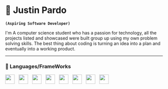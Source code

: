 # 🌱 Justin Pardo 

**`(Aspiring Software Developer)`**

I'm A computer science student who has a passion for technology, all the projects listed and showcased were built group up using my own problem solving skills. The best thing about coding is turning an idea into a plan and eventually into a working product.

---

### 🧰 Languages/FrameWorks
<img align="left" width="30px" style="padding-right:10px;" src="https://cdn.jsdelivr.net/gh/devicons/devicon@latest/icons/javascript/javascript-original.svg" />
<img align="left" width="30px" style="padding-right:10px;" 
src="https://cdn.jsdelivr.net/gh/devicons/devicon@latest/icons/java/java-original.svg" />
<img align="left" width="30px" style="padding-right:10px;" 
src="https://cdn.jsdelivr.net/gh/devicons/devicon@latest/icons/github/github-original.svg"  />
<img align="left" width="30px" style="padding-right:10px;" 
src="https://cdn.jsdelivr.net/gh/devicons/devicon@latest/icons/git/git-original.svg" />
<img align="left" width="30px" style="padding-right:10px;" 
src="https://cdn.jsdelivr.net/gh/devicons/devicon@latest/icons/python/python-plain.svg" />
<img align="left" width="30px" style="padding-right:10px;" 
src="https://cdn.jsdelivr.net/gh/devicons/devicon@latest/icons/html5/html5-original.svg" />
 <img  align="left" width="30px" style="padding-right:10px;" 
src="https://cdn.jsdelivr.net/gh/devicons/devicon@latest/icons/css3/css3-original.svg" />
<img   align="left" width="30px" style="padding-right:10px;"
 src="https://cdn.jsdelivr.net/gh/devicons/devicon@latest/icons/mysql/mysql-original-wordmark.svg" />
          
